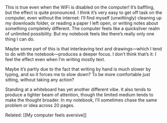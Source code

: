 This is true even when the WiFi is disabled on the computer! It’s baffling, but the effect is quite pronounced. I think it’s very easy to get off task on the computer, even without the internet: I’ll find myself (unwittingly) cleaning up my downloads folder, or reading a paper I left open, or writing notes about something completely different. The computer feels like a quicksilver realm of unlimited possibility. But my notebook feels like there’s really only one thing I can do.

Maybe some part of this is that interleaving text and drawings—which I tend to do with the notebook—produces a deeper focus. I don’t think that’s it: I feel the effect even when I’m writing mostly text.

Maybe it’s partly due to the fact that writing by hand is much slower by typing, and so it forces me to slow down? To be more comfortable just sitting, without taking any action?

Standing at a whiteboard has yet another different vibe. It also tends to produce a tighter beam of attention, though the limited medium tends to make the thought broader. In my notebook, I’ll sometimes chase the same problem or idea across 20 pages.

Related: [[My computer feels aversive]]